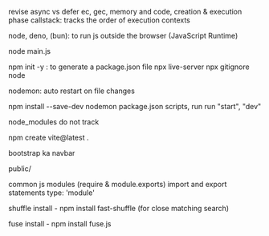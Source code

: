 revise async vs defer ec, gec, memory and code, creation & execution phase callstack: tracks the order of execution contexts

node, deno, (bun): to run js outside the browser (JavaScript Runtime)

node main.js

npm init -y : to generate a package.json file npx live-server npx gitignore node

nodemon: auto restart on file changes

npm install --save-dev nodemon package.json scripts, run run "start", "dev"

node_modules do not track

npm create vite@latest .

bootstrap ka navbar

public/

common js modules (require & module.exports) import and export statements type: 'module'

shuffle install - npm install fast-shuffle (for close matching search)

fuse install - npm install fuse.js
